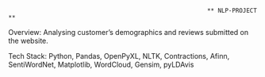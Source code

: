                                                             ** NLP-PROJECT **
Overview: Analysing customer’s demographics and reviews submitted on the website.


Tech Stack:
Python, Pandas, OpenPyXL, NLTK, Contractions, Afinn, SentiWordNet, Matplotlib, WordCloud, Gensim, pyLDAvis



